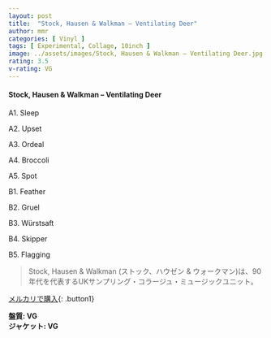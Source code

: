 ```yaml
---
layout: post
title:  "Stock, Hausen & Walkman – Ventilating Deer"
author: mmr
categories: [ Vinyl ]
tags: [ Experimental, Collage, 10inch ]
image: ../assets/images/Stock, Hausen & Walkman – Ventilating Deer.jpg
rating: 3.5
v-rating: VG
---
```


#### Stock, Hausen & Walkman – Ventilating Deer

A1. Sleep

A2. Upset

A3. Ordeal

A4. Broccoli

A5. Spot

B1. Feather

B2. Gruel

B3. Würstsaft

B4. Skipper

B5. Flagging

> Stock, Hausen & Walkman (ストック、ハウゼン & ウォークマン)は、90年代を代表するUKサンプリング・コラージュ・ミュージックユニット。


[メルカリで購入](https://jp.mercari.com/item/m86169877187){: .button1}

<div class="mt-4 mb-4 d-flex align-items-center">
<strong class="mr-1">盤質: VG</strong>
</div>
<div class="mt-4 mb-4 d-flex align-items-center">
<strong class="mr-1">ジャケット: VG</strong>
</div>
